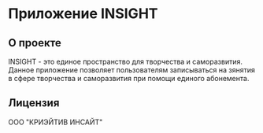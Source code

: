 # Приложение INSIGHT

## О проекте

INSIGHT - это единое пространство для творчества и саморазвития. Данное приложение позволяет пользователям записываться на зянятия в сфере творчества и саморазвития при помощи единого абонемента. 

## 

## Лицензия

ООО "КРИЭЙТИВ ИНСАЙТ"
